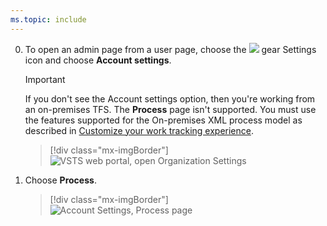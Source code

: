 ```yaml
---
ms.topic: include
---
```


0. To open an admin page from a user page, choose the ![](/vsts/work/_img/icons/gear_icon.png) gear Settings icon and choose **Account settings**.
 
	> [!IMPORTANT]  
	>If you don't see the Account settings option, then you're working from an on-premises TFS. The **Process** page isn't supported. You must use the features supported for the On-premises XML process model as described in [Customize your work tracking experience](/vsts/work/customize/customize-work).
	
	> [!div class="mx-imgBorder"]  
	> ![VSTS web portal, open Organization Settings](/vsts/_shared/_img/settings/open-organization-settings.png)

1. Choose **Process**. 
   
	> [!div class="mx-imgBorder"]  
	> ![Account Settings, Process page](/vsts/organizations/settings/work/_img/process/open-process-page.png) 

